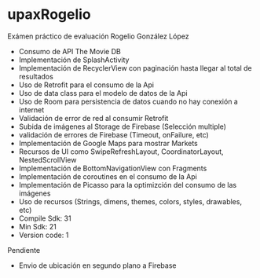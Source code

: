 # upaxRogelio
Exámen práctico de evaluación Rogelio González López
- Consumo de API The Movie DB
- Implementación de SplashActivity
- Implementación de RecyclerView con paginación hasta llegar al total de resultados
- Uso de Retrofit para el consumo de la Api
- Uso de data class para el modelo de datos de la Api
- Uso de Room para persistencia de datos cuando no hay conexión a internet
- Validación de error de red al consumir Retrofit
- Subida de imágenes al Storage de Firebase (Selección multiple)
- validación de errores de Firebase (Timeout, onFailure, etc)
- Implementación de Google Maps para mostrar Markets
- Recursos de UI como SwipeRefreshLayout, CoordinatorLayout, NestedScrollView
- Implementación de BottomNavigationView con Fragments
- Implementación de coroutines en el consumo de la Api
- Implementación de Picasso para la optimizción del consumo de las imágenes
- Uso de recursos (Strings, dimens, themes, colors, styles, drawables, etc)
- Compile Sdk: 31
- Min Sdk: 21
- Version code: 1

Pendiente
- Envio de ubicación en segundo plano a Firebase
